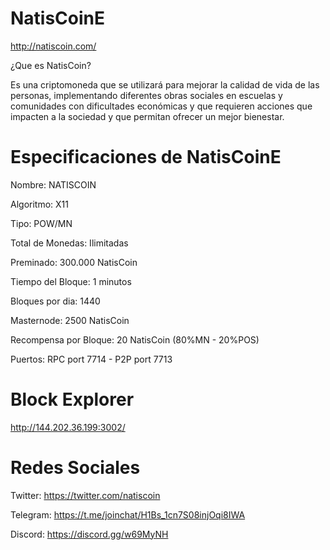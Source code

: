 # NatisCoinE
http://natiscoin.com/

¿Que es NatisCoin?

Es una criptomoneda que se utilizará para mejorar la calidad de vida de las personas, implementando diferentes obras sociales en escuelas y comunidades con dificultades económicas y que requieren acciones que impacten a la sociedad y que permitan ofrecer un mejor bienestar.

# Especificaciones de NatisCoinE

Nombre: NATISCOIN

Algoritmo: X11

Tipo: POW/MN

Total de Monedas: Ilimitadas

Preminado: 300.000 NatisCoin

Tiempo del Bloque: 1 minutos

Bloques por dia: 1440

Masternode: 2500 NatisCoin

Recompensa por Bloque: 20 NatisCoin (80%MN - 20%POS)

Puertos: RPC port 7714  -   P2P port 7713

# Block Explorer

http://144.202.36.199:3002/

# Redes Sociales

Twitter: https://twitter.com/natiscoin

Telegram: https://t.me/joinchat/H1Bs_1cn7S08injOqi8IWA

Discord: https://discord.gg/w69MyNH
